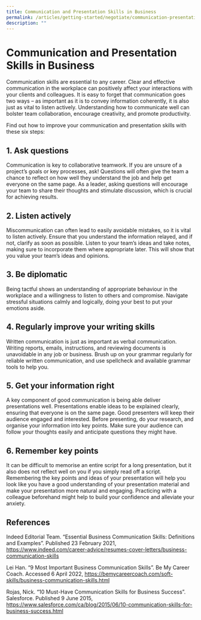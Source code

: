 ```yaml
---
title: Communication and Presentation Skills in Business
permalink: /articles/getting-started/negotiate/communication-presentation-skills/
description: ""
---
```

# Communication and Presentation Skills in Business 

 

Communication skills are essential to any career. Clear and effective communication in the workplace can positively affect your interactions with your clients and colleagues. It is easy to forget that communication goes two ways – as important as it is to convey information coherently, it is also just as vital to listen actively. Understanding how to communicate well can bolster team collaboration, encourage creativity, and promote productivity.

Find out how to improve your communication and presentation skills with these six steps: 

 

## 1. Ask questions 

Communication is key to collaborative teamwork. If you are unsure of a project’s goals or key processes, ask! Questions will often give the team a chance to reflect on how well they understand the job and help get everyone on the same page. As a leader, asking questions will encourage your team to share their thoughts and stimulate discussion, which is crucial for achieving results. 

## 2. Listen actively 

Miscommunication can often lead to easily avoidable mistakes, so it is vital to listen actively. Ensure that you understand the information relayed, and if not, clarify as soon as possible. Listen to your team’s ideas and take notes, making sure to incorporate them where appropriate later. This will show that you value your team’s ideas and opinions. 

## 3. Be diplomatic 

Being tactful shows an understanding of appropriate behaviour in the workplace and a willingness to listen to others and compromise. Navigate stressful situations calmly and logically, doing your best to put your emotions aside.  

 

## 4. Regularly improve your writing skills 

Written communication is just as important as verbal communication. Writing reports, emails, instructions, and reviewing documents is unavoidable in any job or business. Brush up on your grammar regularly for reliable written communication, and use spellcheck and available grammar tools to help you. 

## 5. Get your information right 

A key component of good communication is being able deliver presentations well. Presentations enable ideas to be explained clearly, ensuring that everyone is on the same page. Good presenters will keep their audience engaged and interested. Before presenting, do your research, and organise your information into key points. Make sure your audience can follow your thoughts easily and anticipate questions they might have. 

## 6. Remember key points 

It can be difficult to memorise an entire script for a long presentation, but it also does not reflect well on you if you simply read off a script. Remembering the key points and ideas of your presentation will help you look like you have a good understanding of your presentation material and make your presentation more natural and engaging. Practicing with a colleague beforehand might help to build your confidence and alleviate your anxiety. 
 

## References 

Indeed Editorial Team. “Essential Business Communication Skills: Definitions and Examples”. Published 23 February 2021, <https://www.indeed.com/career-advice/resumes-cover-letters/business-communication-skills>

Lei Han. “9 Most Important Business Communication Skills”. Be My Career Coach. Accessed 6 April 2022, <https://bemycareercoach.com/soft-skills/business-communication-skills.html>

Rojas, Nick. “10 Must-Have Communication Skills for Business Success”. Salesforce. Published 9 June 2015, <https://www.salesforce.com/ca/blog/2015/06/10-communication-skills-for-business-success.html>
